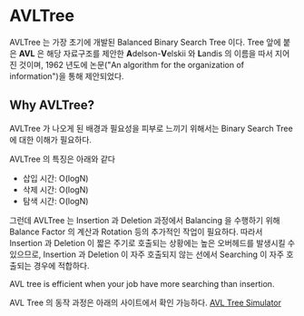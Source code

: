 # AVLTree

AVLTree 는 가장 초기에 개발된 Balanced Binary Search Tree 이다. Tree 앞에 붙은 **AVL** 은 해당 자료구조를 제안한 **A**delson-**V**elskii 와 **L**andis 의 이름을 따서 지어진 것이며, 1962 년도에 논문("An algorithm for the organization of information")을 통해 제안되었다.


## Why AVLTree?

AVLTree 가 나오게 된 배경과 필요성을 피부로 느끼기 위해서는 Binary Search Tree 에 대한 이해가 필요하다.


AVLTree 의 특징은 아래와 같다

- 삽입 시간: O(logN)
- 삭제 시간: O(logN)
- 탐색 시간: O(logN)

그런데 AVLTree 는 Insertion 과 Deletion 과정에서 Balancing 을 수행하기 위해 Balance Factor 의 계산과 Rotation 등의 추가적인 작업이 필요하다. 따라서 Insertion 과 Deletion 이 짧은 주기로 호출되는 상황에는 높은 오버헤드를 발생시킬 수 있으므로, Insertion 과 Deletion 이 자주 호출되지 않는 선에서 Searching 이 자주 호출되는 경우에 적합하다.

AVL tree is efficient when your job have more searching than insertion.

AVL Tree 의 동작 과정은 아래의 사이트에서 확인 가능하다.
[AVL Tree Simulator](https://www.cs.usfca.edu/~galles/visualization/AVLtree.html)
